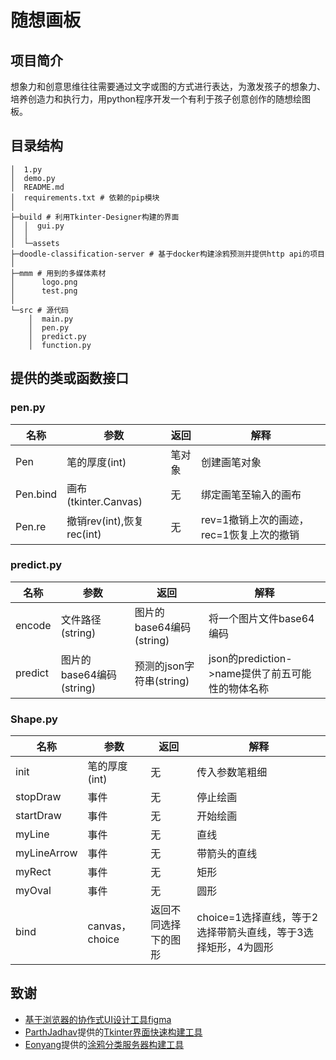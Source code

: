 # 随想画板

## 项目简介

想象力和创意思维往往需要通过文字或图的方式进行表达，为激发孩子的想象力、培养创造力和执行力，用python程序开发一个有利于孩子创意创作的随想绘图板。

## 目录结构

```
│  1.py
│  demo.py
│  README.md
│  requirements.txt # 依赖的pip模块
│
├─build # 利用Tkinter-Designer构建的界面
│  │  gui.py
│  │
│  └─assets
├─doodle-classification-server # 基于docker构建涂鸦预测并提供http api的项目
│
├─mmm # 用到的多媒体素材
│      logo.png
│      test.png
│
└─src # 源代码
    │  main.py
    │  pen.py
    │  predict.py
    │  function.py
```

## 提供的类或函数接口

### pen.py

| 名称     | 参数                      | 返回   | 解释                                     |
| -------- | ------------------------- | ------ | ---------------------------------------- |
| Pen      | 笔的厚度(int)             | 笔对象 | 创建画笔对象                             |
| Pen.bind | 画布(tkinter.Canvas)      | 无     | 绑定画笔至输入的画布                     |
| Pen.re   | 撤销rev(int),恢复rec(int) | 无     | rev=1撤销上次的画迹，rec=1恢复上次的撤销 |

### predict.py

| 名称    | 参数                     | 返回                     | 解释                                             |
| ------- | ------------------------ | ------------------------ | ------------------------------------------------ |
| encode  | 文件路径(string)         | 图片的base64编码(string) | 将一个图片文件base64编码                         |
| predict | 图片的base64编码(string) | 预测的json字符串(string) | json的prediction->name提供了前五可能性的物体名称 |

### Shape.py

| 名称        | 参数           | 返回                 | 解释                                                         |
| ----------- | -------------- | -------------------- | ------------------------------------------------------------ |
| init        | 笔的厚度(int)  | 无                   | 传入参数笔粗细                                               |
| stopDraw    | 事件           | 无                   | 停止绘画                                                     |
| startDraw   | 事件           | 无                   | 开始绘画                                                     |
| myLine      | 事件           | 无                   | 直线                                                         |
| myLineArrow | 事件           | 无                   | 带箭头的直线                                                 |
| myRect      | 事件           | 无                   | 矩形                                                         |
| myOval      | 事件           | 无                   | 圆形                                                         |
| bind        | canvas，choice | 返回不同选择下的图形 | choice=1选择直线，等于2选择带箭头直线，等于3选择矩形，4为圆形 |



## 致谢



- [基于浏览器的协作式UI设计工具figma](https://www.figma.com/)
- [ParthJadhav](https://github.com/ParthJadhav)提供的[Tkinter界面快速构建工具](https://github.com/ParthJadhav/Tkinter-Designer)
- [Eonyang](https://github.com/EonYang)提供的[涂鸦分类服务器构建工具](https://github.com/EonYang/doodle-classification-server)
